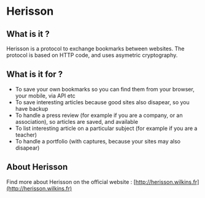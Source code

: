 

Herisson
========

What is it ?
------------
Herisson is a protocol to exchange bookmarks between websites.
The protocol is based on HTTP code, and uses asymetric cryptography.




What is it for ?
----------------

* To save your own bookmarks so you can find them from your browser, your mobile, via API etc
* To save interesting articles because good sites also disapear, so you have backup
* To handle a press review (for example if you are a company, or an association), so articles are saved, and available
* To list interesting article on a particular subject (for example if you are a teacher)
* To handle a portfolio (with captures, because your sites may also disapear)


About Herisson
--------------
Find more about Herisson on the official website : [http://herisson.wilkins.fr](http://herisson.wilkins.fr)

